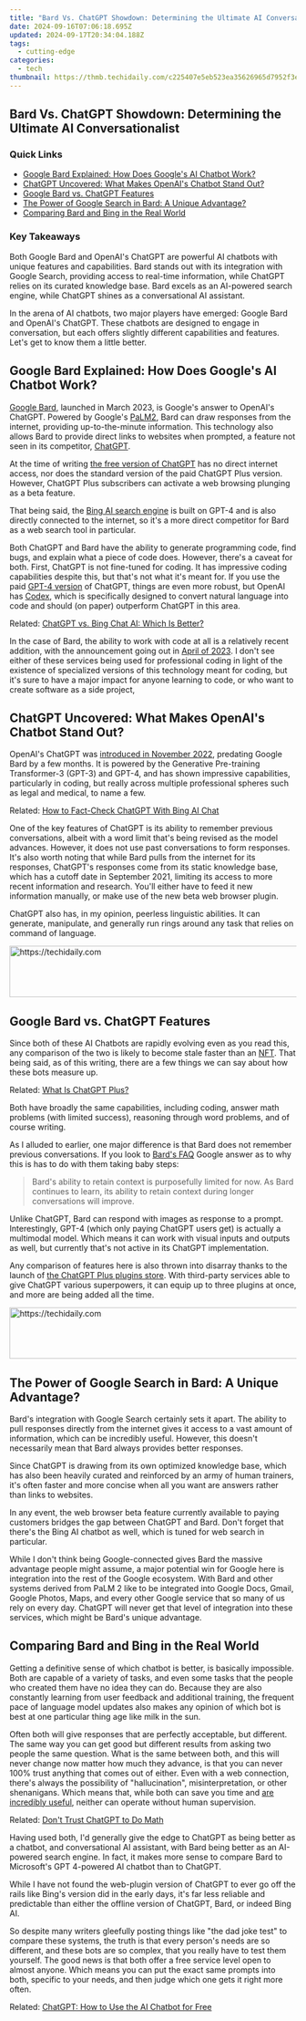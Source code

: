 ```yaml
---
title: "Bard Vs. ChatGPT Showdown: Determining the Ultimate AI Conversationalist"
date: 2024-09-16T07:06:18.695Z
updated: 2024-09-17T20:34:04.188Z
tags:
  - cutting-edge
categories:
  - tech
thumbnail: https://thmb.techidaily.com/c225407e5eb523ea35626965d7952f3e8eff461a435028604a3c634507f598f5.png
---
```


## Bard Vs. ChatGPT Showdown: Determining the Ultimate AI Conversationalist

### Quick Links

* [Google Bard Explained: How Does Google's AI Chatbot Work?](https://unlock-android.techidaily.com/tips-and-tricks-for-setting-up-your-honor-x50iplus-phone-pattern-lock-by-drfone-android/)
* [ChatGPT Uncovered: What Makes OpenAI's Chatbot Stand Out?](https://sim-unlock.techidaily.com/android-unlock-code-sim-unlock-your-samsung-galaxy-s23-fe-phone-and-remove-locked-screen-by-drfone-android/)
* [Google Bard vs. ChatGPT Features](https://screen-mirror.techidaily.com/in-2024-how-to-cast-vivo-y100a-to-computer-for-iphone-and-android-drfone-by-drfone-android/)
* [The Power of Google Search in Bard: A Unique Advantage?](https://facebook-video-share.techidaily.com/new-unlock-your-youtube-potential-idea-generation-guide/)
* [Comparing Bard and Bing in the Real World](https://extra-guidance.techidaily.com/in-2024-pinnacle-enterprise-data-vaulting/)

### Key Takeaways

 Both Google Bard and OpenAI's ChatGPT are powerful AI chatbots with unique features and capabilities. Bard stands out with its integration with Google Search, providing access to real-time information, while ChatGPT relies on its curated knowledge base. Bard excels as an AI-powered search engine, while ChatGPT shines as a conversational AI assistant.

 In the arena of AI chatbots, two major players have emerged: Google Bard and OpenAI's ChatGPT. These chatbots are designed to engage in conversation, but each offers slightly different capabilities and features. Let's get to know them a little better.

##  Google Bard Explained: How Does Google's AI Chatbot Work?

[Google Bard](https://youtube-video-recordings.techidaily.com/in-2024-enhance-branding-the-ultimate-guide-to-custom-urls-for-youtube/), launched in March 2023, is Google's answer to OpenAI's ChatGPT. Powered by Google's [PaLM2](https://blog.google/technology/ai/google-palm-2-ai-large-language-model/), Bard can draw responses from the internet, providing up-to-the-minute information. This technology also allows Bard to provide direct links to websites when prompted, a feature not seen in its competitor, [ChatGPT](https://smart-video-editing.techidaily.com/new-how-to-find-free-sites-for-sound-effect-and-add-them-in-final-cut-pro-for-2024/).

 At the time of writing [the free version of ChatGPT](https://extra-resources.techidaily.com/new-capture-clarity-editing-insights-for-professional-results/) has no direct internet access, nor does the standard version of the paid ChatGPT Plus version. However, ChatGPT Plus subscribers can activate a web browsing plunging as a beta feature.

 That being said, the [Bing AI search engine](https://facebook-video-recording.techidaily.com/new-in-2024-the-insiders-look-at-securing-fb-status-videos/) is built on GPT-4 and is also directly connected to the internet, so it's a more direct competitor for Bard as a web search tool in particular.

 Both ChatGPT and Bard have the ability to generate programming code, find bugs, and explain what a piece of code does. However, there's a caveat for both. First, ChatGPT is not fine-tuned for coding. It has impressive coding capabilities despite this, but that's not what it's meant for. If you use the paid [GPT-4 version](https://win11-tips.techidaily.com/efficiently-excel-essential-productivity-software-for-professionals-on-windows/) of ChatGPT, things are even more robust, but OpenAI has [Codex](https://openai.com/blog/openai-codex), which is specifically designed to convert natural language into code and should (on paper) outperform ChatGPT in this area.

Related: [ChatGPT vs. Bing Chat AI: Which Is Better?](https://extra-skills.techidaily.com/2024-approved-step-into-virtuality-comparing-best-vr-treadmills/) 

 In the case of Bard, the ability to work with code at all is a relatively recent addition, with the announcement going out in [April of 2023](https://blog.google/technology/ai/code-with-bard/). I don't see either of these services being used for professional coding in light of the existence of specialized versions of this technology meant for coding, but it's sure to have a major impact for anyone learning to code, or who want to create software as a side project,

##  ChatGPT Uncovered: What Makes OpenAI's Chatbot Stand Out?

 OpenAI's ChatGPT was [introduced in November 2022](https://youtube-help.techidaily.com/free-method-to-record-your-youtube-watching-experience-for-2024/), predating Google Bard by a few months. It is powered by the Generative Pre-training Transformer-3 (GPT-3) and GPT-4, and has shown impressive capabilities, particularly in coding, but really across multiple professional spheres such as legal and medical, to name a few.

Related: [How to Fact-Check ChatGPT With Bing AI Chat](https://facebook-video-footage.techidaily.com/new-2024-approved-how-to-add-logowatermark-to-youtube-video/) 

 One of the key features of ChatGPT is its ability to remember previous conversations, albeit with a word limit that's being revised as the model advances. However, it does not use past conversations to form responses. It's also worth noting that while Bard pulls from the internet for its responses, ChatGPT's responses come from its static knowledge base, which has a cutoff date in September 2021, limiting its access to more recent information and research. You'll either have to feed it new information manually, or make use of the new beta web browser plugin.

 ChatGPT also has, in my opinion, peerless linguistic abilities. It can generate, manipulate, and generally run rings around any task that relies on command of language.

<!-- affiliate ads begin -->
<a href="https://ephamedtechinc.pxf.io/c/5597632/2137222/26400" target="_top" id="2137222">
  <img src="//a.impactradius-go.com/display-ad/26400-2137222" border="0" alt="https://techidaily.com" width="728" height="90"/>
</a>
<img height="0" width="0" src="https://ephamedtechinc.pxf.io/i/5597632/2137222/26400" style="position:absolute;visibility:hidden;" border="0" />
<!-- affiliate ads end -->

##  Google Bard vs. ChatGPT Features

 Since both of these AI Chatbots are rapidly evolving even as you read this, any comparison of the two is likely to become stale faster than an [NFT](https://phone-solutions.techidaily.com/all-about-factory-reset-what-is-it-and-what-it-does-to-your-sony-xperia-10-v-drfone-by-drfone-reset-android-reset-android/). That being said, as of this writing, there are a few things we can say about how these bots measure up.

Related: [What Is ChatGPT Plus?](https://android-location.techidaily.com/in-2024-3-effective-methods-to-fake-gps-location-on-android-for-your-vivo-y78t-drfone-by-drfone-virtual/) 

 Both have broadly the same capabilities, including coding, answer math problems (with limited success), reasoning through word problems, and of course writing.

 As I alluded to earlier, one major difference is that Bard does not remember previous conversations. If you look to [Bard's FAQ](https://bard.google.com/faq) Google answer as to why this is has to do with them taking baby steps:

> Bard's ability to retain context is purposefully limited for now. As Bard continues to learn, its ability to retain context during longer conversations will improve.

 Unlike ChatGPT, Bard can respond with images as response to a prompt. Interestingly, GPT-4 (which only paying ChatGPT users get) is actually a multimodal model. Which means it can work with visual inputs and outputs as well, but currently that's not active in its ChatGPT implementation.

 Any comparison of features here is also thrown into disarray thanks to the launch of [the ChatGPT Plus plugins store](https://extra-lessons.techidaily.com/2024-approved-building-your-brand-on-instagram-the-top-9-actions-of-industry-stars/). With third-party services able to give ChatGPT various superpowers, it can equip up to three plugins at once, and more are being added all the time.

<!-- affiliate ads begin -->
<a href="https://appsumo.8odi.net/c/5597632/2151866/7443" target="_top" id="2151866">
  <img src="//a.impactradius-go.com/display-ad/7443-2151866" border="0" alt="https://techidaily.com" width="728" height="90"/>
</a>
<img height="0" width="0" src="https://appsumo.8odi.net/i/5597632/2151866/7443" style="position:absolute;visibility:hidden;" border="0" />
<!-- affiliate ads end -->

##  The Power of Google Search in Bard: A Unique Advantage?

 Bard's integration with Google Search certainly sets it apart. The ability to pull responses directly from the internet gives it access to a vast amount of information, which can be incredibly useful. However, this doesn't necessarily mean that Bard always provides better responses.

 Since ChatGPT is drawing from its own optimized knowledge base, which has also been heavily curated and reinforced by an army of human trainers, it's often faster and more concise when all you want are answers rather than links to websites.

 In any event, the web browser beta feature currently available to paying customers bridges the gap between ChatGPT and Bard. Don't forget that there's the Bing AI chatbot as well, which is tuned for web search in particular.

 While I don't think being Google-connected gives Bard the massive advantage people might assume, a major potential win for Google here is integration into the rest of the Google ecosystem. With Bard and other systems derived from PaLM 2 like to be integrated into Google Docs, Gmail, Google Photos, Maps, and every other Google service that so many of us rely on every day. ChatGPT will never get that level of integration into these services, which might be Bard's unique advantage.

##  Comparing Bard and Bing in the Real World

 Getting a definitive sense of which chatbot is better, is basically impossible. Both are capable of a variety of tasks, and even some tasks that the people who created them have no idea they can do. Because they are also constantly learning from user feedback and additional training, the frequent pace of language model updates also makes any opinion of which bot is best at one particular thing age like milk in the sun.

 Often both will give responses that are perfectly acceptable, but different. The same way you can get good but different results from asking two people the same question. What is the same between both, and this will never change now matter how much they advance, is that you can never 100% trust anything that comes out of either. Even with a web connection, there's always the possibility of "hallucination", misinterpretation, or other shenanigans. Which means that, while both can save you time and [are incredibly useful](https://extra-support.techidaily.com/new-pictorial-perfection-proven-techniques-for-stunning-photos/), neither can operate without human supervision.

Related: [Don't Trust ChatGPT to Do Math](https://win-blog.techidaily.com/1722998864296-persistently-unresponsive-heres-how-to-fix-the-latest-freezing-issues-in-new-world/) 

 Having used both, I'd generally give the edge to ChatGPT as being better as a chatbot, and conversational AI assistant, with Bard being better as an AI-powered search engine. In fact, it makes more sense to compare Bard to Microsoft's GPT 4-powered AI chatbot than to ChatGPT.

 While I have not found the web-plugin version of ChatGPT to ever go off the rails like Bing's version did in the early days, it's far less reliable and predictable than either the offline version of ChatGPT, Bard, or indeed Bing AI.

 So despite many writers gleefully posting things like "the dad joke test" to compare these systems, the truth is that every person's needs are so different, and these bots are so complex, that you really have to test them yourself. The good news is that both offer a free service level open to almost anyone. Which means you can put the exact same prompts into both, specific to your needs, and then judge which one gets it right more often.

Related: [ChatGPT: How to Use the AI Chatbot for Free](https://extra-resources.techidaily.com/new-capture-clarity-editing-insights-for-professional-results/)

<ins class="adsbygoogle"
     style="display:block"
     data-ad-format="autorelaxed"
     data-ad-client="ca-pub-7571918770474297"
     data-ad-slot="1223367746"></ins>

<ins class="adsbygoogle"
     style="display:block"
     data-ad-client="ca-pub-7571918770474297"
     data-ad-slot="8358498916"
     data-ad-format="auto"
     data-full-width-responsive="true"></ins>



